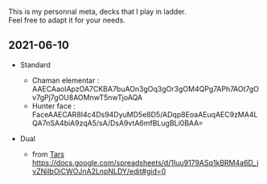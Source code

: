 This is my personnal meta, decks that I play in ladder.  
Feel free to adapt it for your needs.

## 2021-06-10

* Standard
    - Chaman elementar : AAECAaoIApzOA7CKBA7buAOn3gOq3gOr3gOM4QPg7APh7AOt7gOv7gPj7gOU8AOMnwT5nwTjoAQA
    - Hunter face : FaceAAECAR8I4c4Ds94DyuMD5e8D5/ADqp8EoaAEuqAEC9zMA4LQA7nSA4biA9zqA5/sA/DsA9vtA6mfBLugBLi0BAA=

* Dual
    - from [Tars](https://twitter.com/Tars_HS) https://docs.google.com/spreadsheets/d/1Iuu9179ASq1kBRM4a6D_jvZNilbOiCWOJnA2LnpNLDY/edit#gid=0